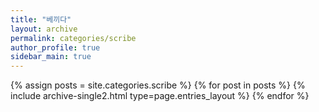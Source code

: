 ```yaml
---
title: "베끼다"
layout: archive
permalink: categories/scribe
author_profile: true
sidebar_main: true
---
```


{% assign posts = site.categories.scribe %}
{% for post in posts %} {% include archive-single2.html type=page.entries_layout %} {% endfor %}